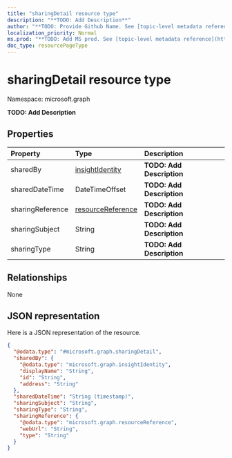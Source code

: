 ```yaml
---
title: "sharingDetail resource type"
description: "**TODO: Add Description**"
author: "**TODO: Provide Github Name. See [topic-level metadata reference](https://msgo.azurewebsites.net/add/document/guidelines/metadata.html#topic-level-metadata)**"
localization_priority: Normal
ms.prod: "**TODO: Add MS prod. See [topic-level metadata reference](https://msgo.azurewebsites.net/add/document/guidelines/metadata.html#topic-level-metadata)**"
doc_type: resourcePageType
---
```


# sharingDetail resource type


Namespace: microsoft.graph

**TODO: Add Description**

## Properties
|Property|Type|Description|
|:---|:---|:---|
|sharedBy|[insightIdentity](../resources/insightidentity.md)|**TODO: Add Description**|
|sharedDateTime|DateTimeOffset|**TODO: Add Description**|
|sharingReference|[resourceReference](../resources/resourcereference.md)|**TODO: Add Description**|
|sharingSubject|String|**TODO: Add Description**|
|sharingType|String|**TODO: Add Description**|

## Relationships
None

## JSON representation
Here is a JSON representation of the resource.
<!-- {
  "blockType": "resource",
  "@odata.type": "microsoft.graph.sharingDetail"
}
-->
``` json
{
  "@odata.type": "#microsoft.graph.sharingDetail",
  "sharedBy": {
    "@odata.type": "microsoft.graph.insightIdentity",
    "displayName": "String",
    "id": "String",
    "address": "String"
  },
  "sharedDateTime": "String (timestamp)",
  "sharingSubject": "String",
  "sharingType": "String",
  "sharingReference": {
    "@odata.type": "microsoft.graph.resourceReference",
    "webUrl": "String",
    "type": "String"
  }
}
```

